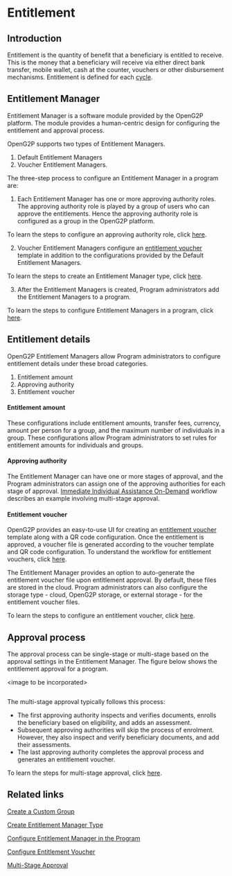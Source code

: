 # Entitlement

## Introduction

Entitlement is the quantity of benefit that a beneficiary is entitled to receive. This is the money that a beneficiary will receive via either direct bank transfer, mobile wallet, cash at the counter, vouchers or other disbursement mechanisms. Entitlement is defined for each [cycle](disbursement-cycles/).

## Entitlement Manager

Entitlement Manager is a software module provided by the OpenG2P platform. The module provides a human-centric design for configuring the entitlement and approval process.&#x20;

OpenG2P supports two types of Entitlement Managers.

1. Default Entitlement Managers
2. Voucher Entitlement Managers.&#x20;

The three-step process to configure an Entitlement Manager in a program are:

1. Each Entitlement Manager has one or more approving authority roles. The approving authority role is played by a group of users who can approve the entitlements. Hence the approving authority role is configured as a group in the OpenG2P platform.

&#x20;       To learn the steps to configure an approving authority role, click [here](https://github.com/OpenG2P/openg2p-documentation/blob/1.2.1/platform/modules/guides/user-guides/create-entitlement-manager-role.md).

2. Voucher Entitlement Managers configure an [entitlement voucher](https://github.com/OpenG2P/openg2p-documentation/blob/1.2.1/platform/modules/eligibility-and-enrolment/payment-types/voucher.md) template in addition to the configurations provided by the Default Entitlement Managers.

&#x20;       To learn the steps to create an Entitlement Manager type, click [here](https://github.com/OpenG2P/openg2p-documentation/blob/1.2.1/platform/modules/program-and-beneficiary-management-system/broken-reference/README.md).

3. After the Entitlement Managers is created, Program administrators add the Entitlement Managers to a program.

&#x20;       To learn the steps to configure Entitlement Managers in a program, click [here](https://github.com/OpenG2P/openg2p-documentation/blob/1.2.1/platform/modules/program-and-beneficiary-management-system/broken-reference/README.md).

## Entitlement details

OpenG2P Entitlement Managers allow Program administrators to configure entitlement details under these broad categories.

1. Entitlement amount
2. Approving authority
3. Entitlement voucher

#### Entitlement amount

These configurations include entitlement amounts, transfer fees, currency, amount per person for a group, and the maximum number of individuals in a group. These configurations allow Program administrators to set rules for entitlement amounts for individuals and groups.

#### Approving authority

The Entitlement Manager can have one or more stages of approval, and the Program administrators can assign one of the approving authorities for each stage of approval. [Immediate Individual Assistance On-Demand](https://github.com/OpenG2P/openg2p-documentation/blob/1.2.1/platform/modules/workflows/on-demand-assistance.md) workflow describes an example involving multi-stage approval.

#### Entitlement voucher

OpenG2P provides an easy-to-use UI for creating an [entitlement voucher](https://github.com/OpenG2P/openg2p-documentation/blob/1.2.1/platform/modules/eligibility-and-enrolment/payment-types/voucher.md) template along with a QR code configuration. Once the entitlement is approved, a voucher file is generated according to the voucher template and QR code configuration. To understand the workflow for entitlement vouchers, click [here](https://github.com/OpenG2P/openg2p-documentation/blob/1.2.1/platform/modules/workflows/on-demand-assistance.md).

The Entitlement Manager provides an option to auto-generate the entitlement voucher file upon entitlement approval. By default, these files are stored in the cloud. Program administrators can also configure the storage type - cloud, OpenG2P storage, or external storage - for the entitlement voucher files.&#x20;

&#x20;To learn the steps to configure an entitlement voucher, click [here](https://github.com/OpenG2P/openg2p-documentation/blob/1.2.1/platform/modules/program-and-beneficiary-management-system/broken-reference/README.md).

## Approval process

The approval process can be single-stage or multi-stage based on the approval settings in the Entitlement Manager. The figure below shows the entitlement approval for a program.

\<image to be incorporated>

<figure><img src="https://github.com/OpenG2P/openg2p-documentation/blob/1.2.1/platform/modules/.gitbook/assets/approval-process.png" alt=""><figcaption></figcaption></figure>

The multi-stage approval typically follows this process:

* The first approving authority inspects and verifies documents, enrolls the beneficiary based on eligibility, and adds an assessment.
* Subsequent approving authorities will skip the process of enrolment. However, they also inspect and verify beneficiary documents, and add their assessments.
* The last approving authority completes the approval process and generates an entitlement voucher.

To learn the steps for multi-stage approval, click [here](https://github.com/OpenG2P/openg2p-documentation/blob/1.2.1/platform/modules/guides/user-guides/multi-stage-approval.md).

## Related links

[Create a Custom Group](https://github.com/OpenG2P/openg2p-documentation/blob/1.2.1/platform/modules/guides/user-guides/create-entitlement-manager-role.md)

[Create Entitlement Manager Type](https://github.com/OpenG2P/openg2p-documentation/blob/1.2.1/platform/modules/program-and-beneficiary-management-system/broken-reference/README.md)

[Configure Entitlement Manager in the Program](https://github.com/OpenG2P/openg2p-documentation/blob/1.2.1/platform/modules/program-and-beneficiary-management-system/broken-reference/README.md)

[Configure Entitlement Voucher](https://github.com/OpenG2P/openg2p-documentation/blob/1.2.1/platform/modules/program-and-beneficiary-management-system/broken-reference/README.md)

[Multi-Stage Approval](https://github.com/OpenG2P/openg2p-documentation/blob/1.2.1/platform/modules/guides/user-guides/multi-stage-approval.md)
